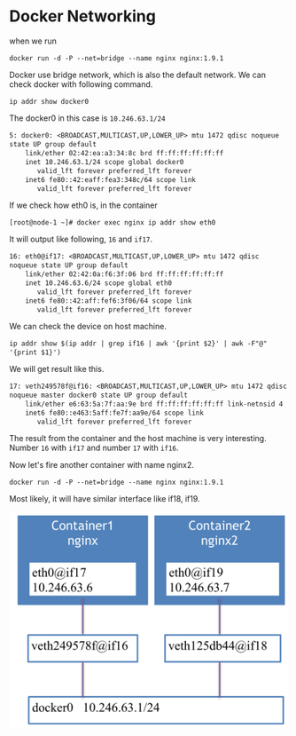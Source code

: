 # Docker Networking

when we run

    docker run -d -P --net=bridge --name nginx nginx:1.9.1

Docker use bridge network, which is also the default network.
We can check docker with following command.

    ip addr show docker0

The docker0 in this case is `10.246.63.1/24`

    5: docker0: <BROADCAST,MULTICAST,UP,LOWER_UP> mtu 1472 qdisc noqueue state UP group default
        link/ether 02:42:ea:a3:34:8c brd ff:ff:ff:ff:ff:ff
        inet 10.246.63.1/24 scope global docker0
           valid_lft forever preferred_lft forever
        inet6 fe80::42:eaff:fea3:348c/64 scope link
           valid_lft forever preferred_lft forever

If we check how eth0 is, in the container

    [root@node-1 ~]# docker exec nginx ip addr show eth0

It will output like following, `16` and `if17`.

    16: eth0@if17: <BROADCAST,MULTICAST,UP,LOWER_UP> mtu 1472 qdisc noqueue state UP group default
        link/ether 02:42:0a:f6:3f:06 brd ff:ff:ff:ff:ff:ff
        inet 10.246.63.6/24 scope global eth0
           valid_lft forever preferred_lft forever
        inet6 fe80::42:aff:fef6:3f06/64 scope link
           valid_lft forever preferred_lft forever

We can check the device on host machine.

    ip addr show $(ip addr | grep if16 | awk '{print $2}' | awk -F"@" '{print $1}')

We will get result like this.

    17: veth249578f@if16: <BROADCAST,MULTICAST,UP,LOWER_UP> mtu 1472 qdisc noqueue master docker0 state UP group default
        link/ether e6:63:5a:7f:aa:9e brd ff:ff:ff:ff:ff:ff link-netnsid 4
        inet6 fe80::e463:5aff:fe7f:aa9e/64 scope link
           valid_lft forever preferred_lft forever

The result from the container and the host machine is very interesting.
Number `16` with `if17` and number `17` with `if16`.

Now let's fire another container with name nginx2.

    docker run -d -P --net=bridge --name nginx nginx:1.9.1

Most likely, it will have similar interface like if18, if19.

![docker bridge network](docker-bridge.png)